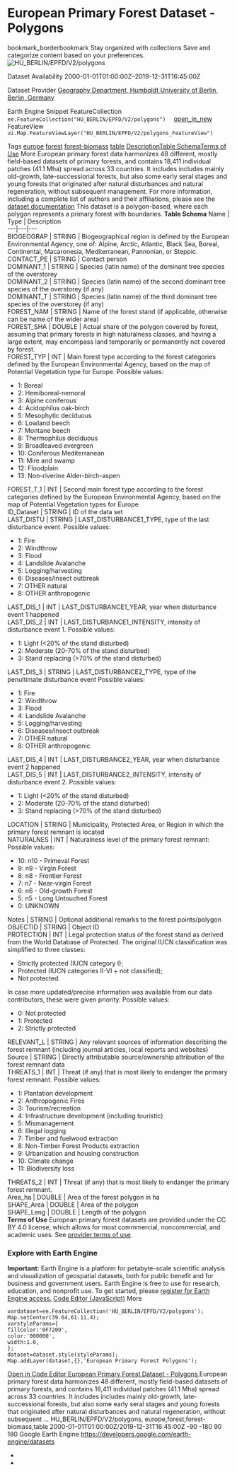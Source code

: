  
#  European Primary Forest Dataset - Polygons 
bookmark_borderbookmark Stay organized with collections  Save and categorize content based on your preferences.
![HU_BERLIN/EPFD/V2/polygons](https://developers.google.com/earth-engine/datasets/images/HU_BERLIN/HU_BERLIN_EPFD_V2_polygons_sample.png) 

Dataset Availability
    2000-01-01T01:00:00Z–2019-12-31T16:45:00Z 

Dataset Provider
     [ Geography Department, Humboldt University of Berlin, Berlin, Germany ](https://www.geographie.hu-berlin.de/en/geography_department) 

Earth Engine Snippet
     FeatureCollection `    ee.FeatureCollection("HU_BERLIN/EPFD/V2/polygons")   ` [ open_in_new ](https://code.earthengine.google.com/?scriptPath=Examples:Datasets/HU_BERLIN/HU_BERLIN_EPFD_V2_polygons)      FeatureView  `    ui.Map.FeatureViewLayer("HU_BERLIN/EPFD/V2/polygons_FeatureView")   ` 

Tags
     [europe](https://developers.google.com/earth-engine/datasets/tags/europe) [forest](https://developers.google.com/earth-engine/datasets/tags/forest) [forest-biomass](https://developers.google.com/earth-engine/datasets/tags/forest-biomass) [table](https://developers.google.com/earth-engine/datasets/tags/table)
[Description](https://developers.google.com/earth-engine/datasets/catalog/HU_BERLIN_EPFD_V2_polygons#description)[Table Schema](https://developers.google.com/earth-engine/datasets/catalog/HU_BERLIN_EPFD_V2_polygons#table-schema)[Terms of Use](https://developers.google.com/earth-engine/datasets/catalog/HU_BERLIN_EPFD_V2_polygons#terms-of-use) More
European primary forest data harmonizes 48 different, mostly field-based datasets of primary forests, and contains 18,411 individual patches (41.1 Mha) spread across 33 countries. It includes includes mainly old-growth, late-successional forests, but also some early seral stages and young forests that originated after natural disturbances and natural regeneration, without subsequent management.
For more information, including a complete list of authors and their affiliations, please see the [dataset documentation](https://www.nature.com/articles/s41597-021-00988-7) This dataset is a polygon-based, where each polygon represents a primary forest with boundaries.
**Table Schema**
Name | Type | Description  
---|---|---  
BIOGEOGRAP | STRING | Biogeographical region is defined by the European Environmental Agency, one of: Alpine, Arctic, Atlantic, Black Sea, Boreal, Continental, Macaronesia, Mediterranean, Pannonian, or Steppic.  
CONTACT_PE | STRING | Contact person  
DOMINANT_1 | STRING | Species (latin name) of the dominant tree species of the overstorey  
DOMINANT_2 | STRING | Species (latin name) of the second dominant tree species of the overstorey (if any)  
DOMINANT_T | STRING | Species (latin name) of the third dominant tree species of the overstorey (if any)  
FOREST_NAM | STRING | Name of the forest stand (if applicable, otherwise can be name of the wider area)  
FOREST_SHA | DOUBLE | Actual share of the polygon covered by forest, assuming that primary forests in high naturalness classes, and having a large extent, may encompass land temporarily or permanently not covered by forest.  
FOREST_TYP | INT | Main forest type according to the forest categories defined by the European Environmental Agency, based on the map of Potential Vegetation type for Europe. Possible values:
  * 1: Boreal
  * 2: Hemiboreal-nemoral
  * 3: Alpine coniferous
  * 4: Acidophilus oak-birch
  * 5: Mesophytic deciduous
  * 6: Lowland beech
  * 7: Montane beech
  * 8: Thermophilus deciduous
  * 9: Broadleaved evergreen
  * 10: Coniferous Mediterranean
  * 11: Mire and swamp
  * 12: Floodplain
  * 13: Non-riverine Alder-birch-aspen

  
FOREST_T_1 | INT | Second main forest type according to the forest categories defined by the European Environmental Agency, based on the map of Potential Vegetation types for Europe  
ID_Dataset | STRING | ID of the data set  
LAST_DISTU | STRING | LAST_DISTURBANCE1_TYPE, type of the last disturbance event. Possible values:
  * 1: Fire
  * 2: Windthrow
  * 3: Flood
  * 4: Landslide Avalanche
  * 5: Logging/harvesting
  * 6: Diseases/insect outbreak
  * 7: OTHER natural
  * 8: OTHER anthropogenic

  
LAST_DIS_1 | INT | LAST_DISTURBANCE1_YEAR, year when disturbance event 1 happened  
LAST_DIS_2 | INT | LAST_DISTURBANCE1_INTENSITY, intensity of disturbance event 1. Possible values:
  * 1: Light (<20% of the stand disturbed)
  * 2: Moderate (20-70% of the stand disturbed)
  * 3: Stand replacing (>70% of the stand disturbed)

  
LAST_DIS_3 | STRING | LAST_DISTURBANCE2_TYPE, type of the penultimate disturbance event Possible values:
  * 1: Fire
  * 2: Windthrow
  * 3: Flood
  * 4: Landslide Avalanche
  * 5: Logging/harvesting
  * 6: Diseases/insect outbreak
  * 7: OTHER natural
  * 8: OTHER anthropogenic

  
LAST_DIS_4 | INT | LAST_DISTURBANCE2_YEAR, year when disturbance event 2 happened  
LAST_DIS_5 | INT | LAST_DISTURBANCE2_INTENSITY, intensity of disturbance event 2. Possible values:
  * 1: Light (<20% of the stand disturbed)
  * 2: Moderate (20-70% of the stand disturbed)
  * 3: Stand replacing (>70% of the stand disturbed)

  
LOCATION | STRING | Municipality, Protected Area, or Region in which the primary forest remnant is located  
NATURALNES | INT | Naturalness level of the primary forest remnant: Possible values:
  * 10: n10 - Primeval Forest
  * 9: n9 - Virgin Forest
  * 8: n8 - Frontier Forest
  * 7: n7 - Near-virgin Forest
  * 6: n6 - Old-growth Forest
  * 5: n5 - Long Untouched Forest
  * 0: UNKNOWN

  
Notes | STRING | Optional additional remarks to the forest points/polygon  
OBJECTID | STRING | Object ID  
PROTECTION | INT | Legal protection status of the forest stand as derived from the World Database of Protected. The original IUCN classification was simplified to three classes:
  * Strictly protected (IUCN category I);
  * Protected (IUCN categories II-VI + not classified);
  * Not protected.

In case more updated/precise information was available from our data contributors, these were given priority. Possible values:
  * 0: Not protected
  * 1: Protected
  * 2: Strictly protected

  
RELEVANT_L | STRING | Any relevant sources of information describing the forest remnant (including journal articles, local reports and websites)  
Source | STRING | Directly attributable source/ownership attribution of the forest remnant data  
THREATS_1 | INT | Threat (if any) that is most likely to endanger the primary forest remnant. Possible values:
  * 1: Plantation development
  * 2: Anthropogenic Fires
  * 3: Tourism/recreation
  * 4: Infrastructure development (including touristic)
  * 5: Mismanagement
  * 6: Illegal logging
  * 7: Timber and fuelwood extraction
  * 8: Non-Timber Forest Products extraction
  * 9: Urbanization and housing construction
  * 10: Climate change
  * 11: Biodiversity loss

  
THREATS_2 | INT | Threat (if any) that is most likely to endanger the primary forest remnant.  
Area_ha | DOUBLE | Area of the forest polygon in ha  
SHAPE_Area | DOUBLE | Area of the polygon  
SHAPE_Leng | DOUBLE | Length of the polygon  
**Terms of Use**
European primary forest datasets are provided under the CC BY 4.0 license, which allows for most commmercial, noncommercial, and academic uses. See [provider terms of use](https://www.nature.com/articles/s41597-021-00988-7#Tab3:%7E:text=Full%20size%20table-,Rights%20and%20permissions,-Open%20Access%20This).
### Explore with Earth Engine
**Important:** Earth Engine is a platform for petabyte-scale scientific analysis and visualization of geospatial datasets, both for public benefit and for business and government users. Earth Engine is free to use for research, education, and nonprofit use. To get started, please [register for Earth Engine access.](https://console.cloud.google.com/earth-engine)
[Code Editor (JavaScript)](https://developers.google.com/earth-engine/datasets/catalog/HU_BERLIN_EPFD_V2_polygons#code-editor-javascript-sample) More
```
vardataset=ee.FeatureCollection('HU_BERLIN/EPFD/V2/polygons');
Map.setCenter(39.64,61.11,4);
varstyleParams={
fillColor:'0F7209',
color:'000000',
width:1.0,
};
dataset=dataset.style(styleParams);
Map.addLayer(dataset,{},'European Primary Forest Polygons');
```
[ Open in Code Editor ](https://code.earthengine.google.com/?scriptPath=Examples:Datasets/HU_BERLIN/HU_BERLIN_EPFD_V2_polygons)
[ European Primary Forest Dataset - Polygons ](https://developers.google.com/earth-engine/datasets/catalog/HU_BERLIN_EPFD_V2_polygons)
European primary forest data harmonizes 48 different, mostly field-based datasets of primary forests, and contains 18,411 individual patches (41.1 Mha) spread across 33 countries. It includes includes mainly old-growth, late-successional forests, but also some early seral stages and young forests that originated after natural disturbances and natural regeneration, without subsequent …
HU_BERLIN/EPFD/V2/polygons, europe,forest,forest-biomass,table 
2000-01-01T01:00:00Z/2019-12-31T16:45:00Z
-90 -180 90 180 
Google Earth Engine
https://developers.google.com/earth-engine/datasets
  * [ ](https://doi.org/https://www.geographie.hu-berlin.de/en/geography_department)
  * [ ](https://doi.org/https://developers.google.com/earth-engine/datasets/catalog/HU_BERLIN_EPFD_V2_polygons)


